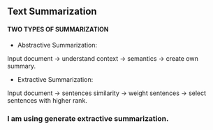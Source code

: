 ## Text Summarization

####  TWO TYPES OF SUMMARIZATION

- Abstractive Summarization: <br /> 

 Input document → understand context → semantics → create own summary. <br />

- Extractive Summarization: <br />

Input document → sentences similarity → weight sentences → select sentences with higher rank. <br />

### I am using generate extractive summarization.